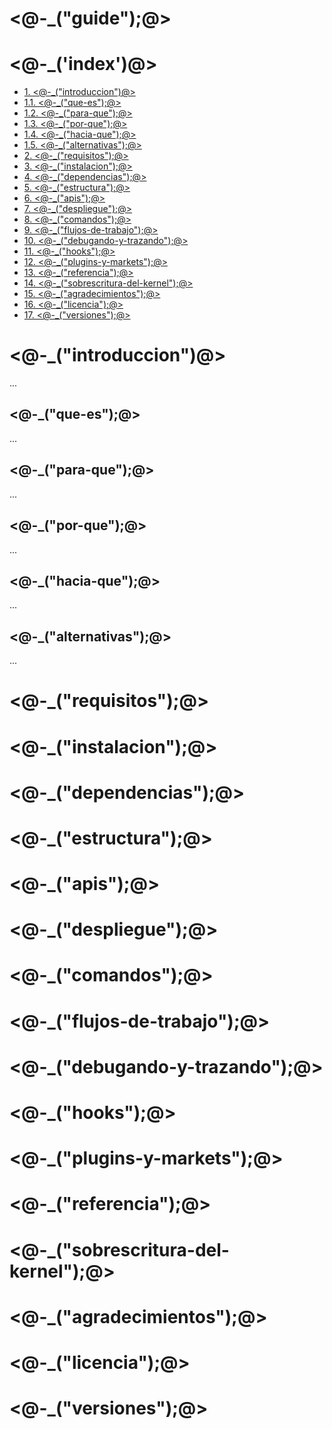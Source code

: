 # <@-_("guide");@>

# <@-_('index')@>

 - [1. <@-_("introduccion")@>](#<@-cms.utils.toAnchor(_("introduccion"));@>)
 - [1.1. <@-_("que-es");@>](#<@-cms.utils.toAnchor(_("que-es"));@>)
 - [1.2. <@-_("para-que");@>](#<@-cms.utils.toAnchor(_("para-que"));@>)
 - [1.3. <@-_("por-que");@>](#<@-cms.utils.toAnchor(_("por-que"));@>)
 - [1.4. <@-_("hacia-que");@>](#<@-cms.utils.toAnchor(_("hacia-que"));@>)
 - [1.5. <@-_("alternativas");@>](#<@-cms.utils.toAnchor(_("alternativas"));@>)
 - [2. <@-_("requisitos");@>](#<@-cms.utils.toAnchor(_("requisitos"));@>)
 - [3. <@-_("instalacion");@>](#<@-cms.utils.toAnchor(_("instalacion"));@>)
 - [4. <@-_("dependencias");@>](#<@-cms.utils.toAnchor(_("dependencias"));@>)
 - [5. <@-_("estructura");@>](#<@-cms.utils.toAnchor(_("estructura"));@>)
 - [6. <@-_("apis");@>](#<@-cms.utils.toAnchor(_("apis"));@>)
 - [7. <@-_("despliegue");@>](#<@-cms.utils.toAnchor(_("despliegue"));@>)
 - [8. <@-_("comandos");@>](#<@-cms.utils.toAnchor(_("comandos"));@>)
 - [9. <@-_("flujos-de-trabajo");@>](#<@-cms.utils.toAnchor(_("flujos-de-trabajo"));@>)
 - [10. <@-_("debugando-y-trazando");@>](#<@-cms.utils.toAnchor(_("debugando-y-trazando"));@>)
 - [11. <@-_("hooks");@>](#<@-cms.utils.toAnchor(_("hooks"));@>)
 - [12. <@-_("plugins-y-markets");@>](#<@-cms.utils.toAnchor(_("plugins-y-markets"));@>)
 - [13. <@-_("referencia");@>](#<@-cms.utils.toAnchor(_("referencia"));@>)
 - [14. <@-_("sobrescritura-del-kernel");@>](#<@-cms.utils.toAnchor(_("sobrescritura-del-kernel"));@>)
 - [15. <@-_("agradecimientos");@>](#<@-cms.utils.toAnchor(_("agradecimientos"));@>)
 - [16. <@-_("licencia");@>](#<@-cms.utils.toAnchor(_("licencia"));@>)
 - [17. <@-_("versiones");@>](#<@-cms.utils.toAnchor(_("versiones"));@>)


# <@-_("introduccion")@>

...

## <@-_("que-es");@>

...

## <@-_("para-que");@>

...

## <@-_("por-que");@>

...

## <@-_("hacia-que");@>

...


## <@-_("alternativas");@>

...


# <@-_("requisitos");@>

# <@-_("instalacion");@>

# <@-_("dependencias");@>

# <@-_("estructura");@>

# <@-_("apis");@>

# <@-_("despliegue");@>

# <@-_("comandos");@>

# <@-_("flujos-de-trabajo");@>

# <@-_("debugando-y-trazando");@>

# <@-_("hooks");@>

# <@-_("plugins-y-markets");@>

# <@-_("referencia");@>

# <@-_("sobrescritura-del-kernel");@>

# <@-_("agradecimientos");@>

# <@-_("licencia");@>

# <@-_("versiones");@>

